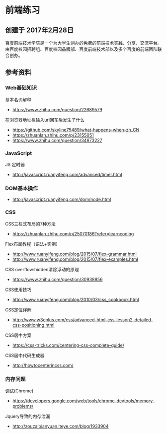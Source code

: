# 前端练习
## 创建于 2017年2月28日
百度前端技术学院是一个为大学生创办的免费的前端技术实践、分享、交流平台。由百度校园招聘组、百度校园品牌部、百度前端技术部以及多个百度的前端团队联合创办。

## 参考资料
### Web基础知识
基本名词解释
* https://www.zhihu.com/question/22689579

在浏览器地址栏输入url回车后发生了什么
* https://github.com/skyline75489/what-happens-when-zh_CN
* https://zhuanlan.zhihu.com/p/23155051
* https://www.zhihu.com/question/34873227

### JavaScript
JS 定时器
* http://javascript.ruanyifeng.com/advanced/timer.html

### DOM基本操作
* http://javascript.ruanyifeng.com/dom/node.html

### CSS
CSS三栏式布局的7种方法
* https://zhuanlan.zhihu.com/p/25070186?refer=learncoding

Flex布局教程（语法+实例）
* http://www.ruanyifeng.com/blog/2015/07/flex-grammar.html
* http://www.ruanyifeng.com/blog/2015/07/flex-examples.html

CSS overflow:hidden清除浮动的原理
* https://www.zhihu.com/question/30938856

CSS使用技巧
* http://www.ruanyifeng.com/blog/2010/03/css_cookbook.html

CSS定位详解
* http://www.w3cplus.com/css/advanced-html-css-lesson2-detailed-css-positioning.html

CSS居中方案
* https://css-tricks.com/centering-css-complete-guide/

CSS居中代码生成器
* http://howtocenterincss.com/

### 内存问题
调试(Chrome)
* https://developers.google.com/web/tools/chrome-devtools/memory-problems/

Jquery导致的内存泄漏
* http://zouzaibianyuan.iteye.com/blog/1933904
